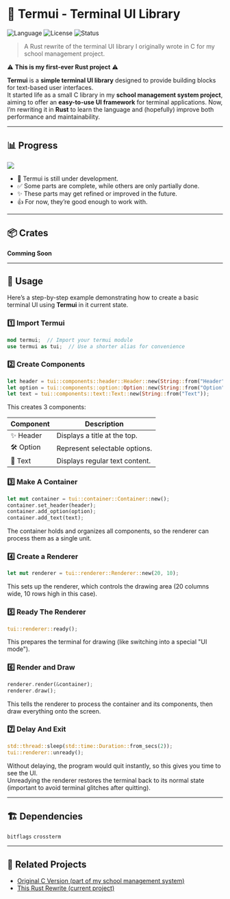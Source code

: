 # 🦀 Termui - Terminal UI Library

![Language](https://img.shields.io/badge/language-Rust-orange?logo=rust)
![License](https://img.shields.io/badge/license-MIT-blue)
![Status](https://img.shields.io/badge/status-WIP-yellow)

> A Rust rewrite of the terminal UI library I originally wrote in C for my school management project.

⚠️ **This is my first-ever Rust project** ⚠️

**Termui** is a **simple terminal UI library** designed to provide building blocks for text-based user interfaces.  
It started life as a small C library in my **school management system project**, aiming to offer an **easy-to-use UI framework** for terminal applications. Now, I’m rewriting it in **Rust** to learn the language and (hopefully) improve both performance and maintainability.

---

## 📊 Progress

![](https://geps.dev/progress/50)

* 🚧 Termui is still under development.  
* ✅ Some parts are complete, while others are only partially done.  
* ✨ These parts may get refined or improved in the future.  
* 👍 For now, they’re good enough to work with.  

---

## 📦 Crates

**Comming Soon**

---

## 🚀 Usage

Here’s a step-by-step example demonstrating how to create a basic terminal UI using **Termui** in it current state.



### 1️⃣ Import Termui

```rust
mod termui;  // Import your termui module
use termui as tui;  // Use a shorter alias for convenience
```



### 2️⃣ Create Components

```rust
let header = tui::components::header::Header::new(String::from("Header"));
let option = tui::components::option::Option::new(String::from("Option"));
let text = tui::components::text::Text::new(String::from("Text"));
```

This creates 3 components:

| Component   | Description                           |
|-------------|---------------------------------------|
| ✨ Header   | Displays a title at the top.          |
| 🛠️ Option   | Represent selectable options.         |
| 📝 Text     | Displays regular text content.        |



### 3️⃣ Make A Container

```rust
let mut container = tui::container::Container::new();
container.set_header(header);
container.add_option(option);
container.add_text(text);
```

The container holds and organizes all components, so the renderer can process them as a single unit.



### 4️⃣ Create a Renderer

```rust
let mut renderer = tui::renderer::Renderer::new(20, 10);
```

This sets up the renderer, which controls the drawing area (20 columns wide, 10 rows high in this case).



### 5️⃣ Ready The Renderer

```rust
tui::renderer::ready();
```

This prepares the terminal for drawing (like switching into a special "UI mode").



### 6️⃣ Render and Draw

```rust
renderer.render(&container);
renderer.draw();
```

This tells the renderer to process the container and its components, then draw everything onto the screen.



### 7️⃣ Delay And Exit

```rust
std::thread::sleep(std::time::Duration::from_secs(2));
tui::renderer::unready();
```

Without delaying, the program would quit instantly, so this gives you time to see the UI.  
Unreadying the renderer restores the terminal back to its normal state (important to avoid terminal glitches after quitting).

---

## 🏗️ Dependencies

`bitflags` `crossterm`

---

## 🌱 Related Projects

- [Original C Version (part of my school management system)](https://github.com/nongtajkrub/school-management)
- [This Rust Rewrite (current project)](https://github.com/nongtajkrub/termui)
